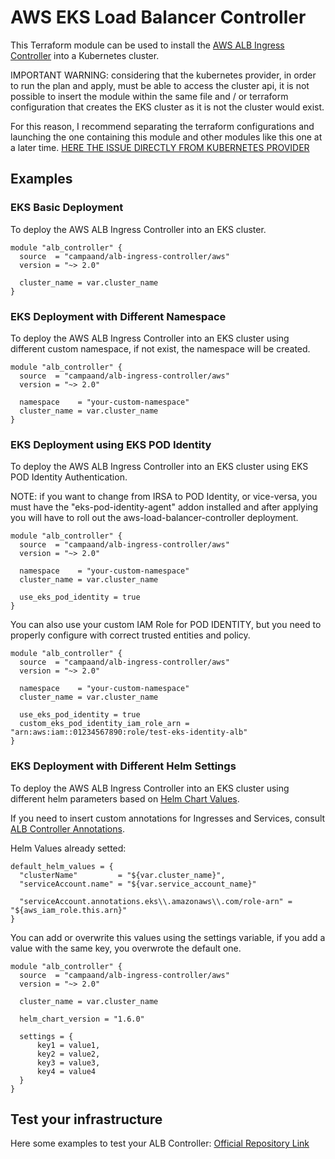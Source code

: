 # AWS EKS Load Balancer Controller
This Terraform module can be used to install the [AWS ALB Ingress Controller](https://github.com/kubernetes-sigs/aws-alb-ingress-controller)
into a Kubernetes cluster.

IMPORTANT WARNING: considering that the kubernetes provider, in order to run the plan and apply, must be able to access the cluster api, it is not possible to insert the module within the same file and / or terraform configuration that creates the EKS cluster as it is not the cluster would exist.

For this reason, I recommend separating the terraform configurations and launching the one containing this module and other modules like this one at a later time. [HERE THE ISSUE DIRECTLY FROM KUBERNETES PROVIDER](https://github.com/hashicorp/terraform-provider-kubernetes-alpha/issues/199#issuecomment-832614387)

## Examples
### EKS Basic Deployment
To deploy the AWS ALB Ingress Controller into an EKS cluster.

```hcl
module "alb_controller" {
  source  = "campaand/alb-ingress-controller/aws"
  version = "~> 2.0"

  cluster_name = var.cluster_name
}
```

### EKS Deployment with Different Namespace
To deploy the AWS ALB Ingress Controller into an EKS cluster using different custom namespace, if not exist, the namespace will be created.

```hcl
module "alb_controller" {
  source  = "campaand/alb-ingress-controller/aws"
  version = "~> 2.0"

  namespace    = "your-custom-namespace"
  cluster_name = var.cluster_name
}
```

### EKS Deployment using EKS POD Identity
To deploy the AWS ALB Ingress Controller into an EKS cluster using EKS POD Identity Authentication.

NOTE: if you want to change from IRSA to POD Identity, or vice-versa, you must have the "eks-pod-identity-agent" addon installed and after applying you will have to roll out the aws-load-balancer-controller deployment.

```hcl
module "alb_controller" {
  source  = "campaand/alb-ingress-controller/aws"
  version = "~> 2.0"

  namespace    = "your-custom-namespace"
  cluster_name = var.cluster_name

  use_eks_pod_identity = true
}
```

You can also use your custom IAM Role for POD IDENTITY, but you need to properly configure with correct trusted entities and policy.

```hcl
module "alb_controller" {
  source  = "campaand/alb-ingress-controller/aws"
  version = "~> 2.0"

  namespace    = "your-custom-namespace"
  cluster_name = var.cluster_name

  use_eks_pod_identity = true
  custom_eks_pod_identity_iam_role_arn = "arn:aws:iam::01234567890:role/test-eks-identity-alb"
}
```

### EKS Deployment with Different Helm Settings
To deploy the AWS ALB Ingress Controller into an EKS cluster using different helm parameters based on [Helm Chart Values](https://github.com/kubernetes-sigs/aws-alb-ingress-controller).

If you need to insert custom annotations for Ingresses and Services, consult [ALB Controller Annotations](https://kubernetes-sigs.github.io/aws-load-balancer-controller/v2.2/guide/ingress/annotations/).

Helm Values already setted:

```hcl
default_helm_values = {
  "clusterName"         = "${var.cluster_name}",
  "serviceAccount.name" = "${var.service_account_name}"

  "serviceAccount.annotations.eks\\.amazonaws\\.com/role-arn" = "${aws_iam_role.this.arn}"
}
```

You can add or overwrite this values using the settings variable, if you add a value with the same key, you overwrote the default one.

```hcl
module "alb_controller" {
  source  = "campaand/alb-ingress-controller/aws"
  version = "~> 2.0"

  cluster_name = var.cluster_name
  
  helm_chart_version = "1.6.0"

  settings = {
      key1 = value1,
      key2 = value2,
      key3 = value3,
      key4 = value4
  }
}
```

## Test your infrastructure
Here some examples to test your ALB Controller: [Official Repository Link](https://github.com/kubernetes-sigs/aws-load-balancer-controller/tree/main/docs/examples)